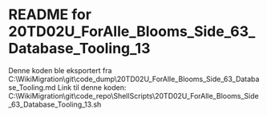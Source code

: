 # README for 20TD02U_ForAlle_Blooms_Side_63_Database_Tooling_13
Denne koden ble eksportert fra C:\WikiMigration\git\code_dump\20TD02U_ForAlle_Blooms_Side_63_Database_Tooling.md
Link til denne koden: C:\WikiMigration\git\code_repo\ShellScripts\20TD02U_ForAlle_Blooms_Side_63_Database_Tooling_13.sh
